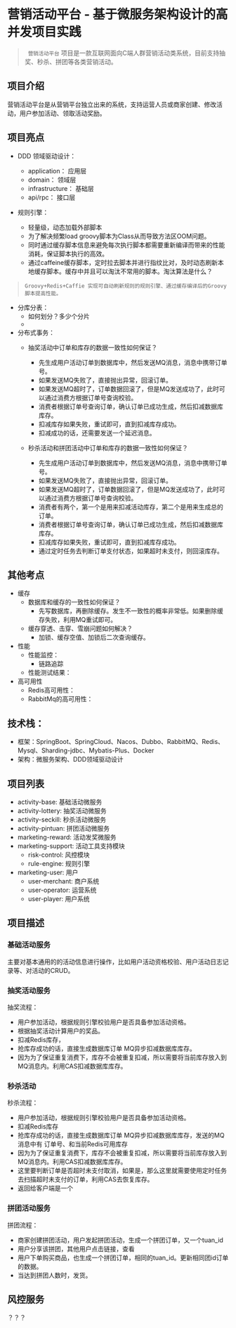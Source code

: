 # 营销活动平台 - 基于微服务架构设计的高并发项目实践

> ` 营销活动平台` 项目是一款互联网面向C端人群营销活动类系统，目前支持抽奖、秒杀、拼团等各类营销活动。

## 项目介绍

营销活动平台是从营销平台独立出来的系统，支持运营人员或商家创建、修改活动，用户参加活动、领取活动奖励。

## 项目亮点

- DDD 领域驱动设计：
    - application： 应用层
    - domain： 领域层
    - infrastructure： 基础层
    - api/rpc： 接口层

- 规则引擎：
  - 轻量级，动态加载外部脚本
  - 为了解决频繁load groovy脚本为Class从而导致方法区OOM问题。
  - 同时通过缓存脚本信息来避免每次执行脚本都需要重新编译而带来的性能消耗，保证脚本执行的高效。
  - 通过caffeine缓存脚本，定时拉去脚本并进行指纹比对，及时动态刷新本地缓存脚本。缓存中并且可以淘汰不常用的脚本。淘汰算法是什么？

> ` Groovy+Redis+Caffie 实现可自动刷新规则的规则引擎、通过缓存编译后的Groovy脚本提高性能。
> `

- 分库分表：
  - 如何划分？多少个分片
  -
- 分布式事务：
  - 抽奖活动中订单和库存的数据一致性如何保证？
    - 先生成用户活动订单到数据库中，然后发送MQ消息，消息中携带订单号。
    - 如果发送MQ失败了，直接抛出异常，回滚订单。
    - 如果发送MQ超时了，订单数据回滚了，但是MQ发送成功了，此时可以通过消费方根据订单号查询校验。
    - 消费者根据订单号查询订单，确认订单已成功生成，然后扣减数据库库存。
    - 扣减库存如果失败，重试即可，直到扣减库存成功。
    - 扣减成功的话，还需要发送一个延迟消息。

  - 秒杀活动和拼团活动中订单和库存的数据一致性如何保证？
    - 先生成用户活动订单到数据库中，然后发送MQ消息，消息中携带订单号。
    - 如果发送MQ失败了，直接抛出异常，回滚订单。
    - 如果发送MQ超时了，订单数据回滚了，但是MQ发送成功了，此时可以通过消费方根据订单号查询校验。
    - 消费者有两个，第一个是用来扣减活动库存，第二个是用来生成总的订单。
    - 消费者根据订单号查询订单，确认订单已成功生成，然后扣减数据库库存。
    - 扣减库存如果失败，重试即可，直到扣减库存成功。
    - 通过定时任务去判断订单支付状态，如果超时未支付，则回滚库存。

## 其他考点

- 缓存
  - 数据库和缓存的一致性如何保证？
    - 先写数据库，再删除缓存。发生不一致性的概率非常低。如果删除缓存失败，利用MQ重试即可。
  - 缓存穿透、击穿、雪崩问题如何解决？
    - 加锁、缓存空值、加锁后二次查询缓存。
- 性能
  - 性能监控：
    - 链路追踪
  - 性能测试结果：
- 高可用性
  - Redis高可用性：
  - RabbitMq的高可用性：

## 技术栈：

- 框架：SpringBoot、SpringCloud、Nacos、Dubbo、RabbitMQ、Redis、Mysql、Sharding-jdbc、Mybatis-Plus、Docker
- 架构：微服务架构、DDD领域驱动设计

## 项目列表

- activity-base: 基础活动微服务
- activity-lottery: 抽奖活动微服务
- activity-seckill: 秒杀活动微服务
- activity-pintuan: 拼团活动微服务
- marketing-reward: 活动发奖微服务
- marketing-support: 活动工具支持模块
    - risk-control: 风控模块
    - rule-engine:  规则引擎
- marketing-user:    用户
    - user-merchant: 商户系统
    - user-operator: 运营系统
    - user-player:   用户系统

## 项目描述

### 基础活动服务

主要对基本通用的的活动信息进行操作，比如用户活动资格校验、用户活动日志记录等、对活动的CRUD。

### 抽奖活动服务

抽奖流程：

- 用户参加活动，根据规则引擎校验用户是否具备参加活动资格。
- 根据抽奖活动计算用户的奖品。
- 扣减Redis库存，
- 抢库存成功的话，直接生成数据库订单 MQ异步扣减数据库库存。
- 因为为了保证重复消费下，库存不会被重复扣减，所以需要将当前库存放入到MQ消息内。利用CAS扣减数据库库存。

### 秒杀活动

秒杀流程：

- 用户参加活动，根据规则引擎校验用户是否具备参加活动资格。
- 扣减Redis库存
- 抢库存成功的话，直接生成数据库订单 MQ异步扣减数据库库存，发送的MQ消息中有 订单号、和当前Redis可用库存
- 因为为了保证重复消费下，库存不会被重复扣减，所以需要将当前库存放入到MQ消息内。利用CAS扣减数据库库存。
- 这里要判断订单是否超时未支付取消，如果是，那么这里就需要使用定时任务去扫描超时未支付的订单，利用CAS去恢复库存。
- 返回给客户端是一个

### 拼团活动服务

拼团流程：

- 商家创建拼团活动，用户发起拼团活动，生成一个拼团订单，又一个tuan_id
- 用户分享该拼团，其他用户点击链接，查看
- 用户下单购买商品，也生成一个拼团订单，相同的tuan_id。更新相同团id订单的数据。
- 当达到拼团人数时，发货。

## 风控服务

？？？

